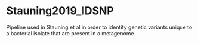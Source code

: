 # Stauning2019_IDSNP
Pipeline used in Stauning et al in order to identify genetic variants unique to a bacterial isolate that are present in a metagenome.
